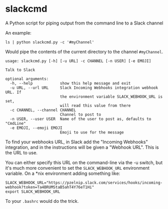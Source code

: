 slackcmd
========

A Python script for piping output from the command line to a Slack channel

An example:

```
ls | python slackcmd.py -c '#myChannel' 
```

Would pipe the contents of the current directory to the channel ```#myChannel```.

```
usage: slackcmd.py [-h] [-u URL] -c CHANNEL [-n USER] [-e EMOJI]

Talk to Slack

optional arguments:
  -h, --help            show this help message and exit
  -u URL, --url URL     Slack Incoming Webhooks integration webhook URL. If
                        the environment variable SLACK_WEBHOOK_URL is set,
                        will read this value from there
  -c CHANNEL, --channel CHANNEL
                        Channel to post to
  -n USER, --user USER  Name of the user to post as, defaults to "CmdLine"
  -e EMOJI, --emoji EMOJI
                        Emoji to use for the message
```

To find your webhooks URL, in Slack add the "Incoming Webhooks" integration, and in 
the instructions will be given a "Webhook URL".  This is the URL to use.

You can either specify this URL on the command-line via the -u switch, but it's much 
more convenient to set the ```SLACK_WEBHOOK_URL``` environment variable.  On a *nix
environment adding something like:

```
SLACK_WEBHOOK_URL="https://pzelnip.slack.com/services/hooks/incoming-webhook?token=Ta4BRUMStaB5ahT4Y76eT1Hi"
export SLACK_WEBHOOK_URL
```

To your ```.bashrc``` would do the trick.

